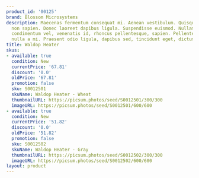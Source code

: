 ```yaml
---
product_id: '00125'
brand: Blossom Microsystems
description: Maecenas fermentum consequat mi. Aenean vestibulum. Quisque gravida ipsum
  non sapien. Donec laoreet dapibus ligula. Suspendisse euismod. Nullam sapien augue,
  condimentum vel, venenatis id, rhoncus pellentesque, sapien. Pellentesque malesuada
  nulla a mi. Praesent odio ligula, dapibus sed, tincidunt eget, dictum ac, nibh.
title: Waldop Heater
skus:
- available: true
  condition: New
  currentPrice: '67.81'
  discount: '0.0'
  oldPrice: '67.81'
  promotion: false
  sku: S0012501
  skuName: Waldop Heater - Wheat
  thumbnailURL: https://picsum.photos/seed/S0012501/300/300
  imageURL: https://picsum.photos/seed/S0012501/600/600
- available: true
  condition: New
  currentPrice: '51.82'
  discount: '0.0'
  oldPrice: '51.82'
  promotion: false
  sku: S0012502
  skuName: Waldop Heater - Gray
  thumbnailURL: https://picsum.photos/seed/S0012502/300/300
  imageURL: https://picsum.photos/seed/S0012502/600/600
layout: product
---
```

